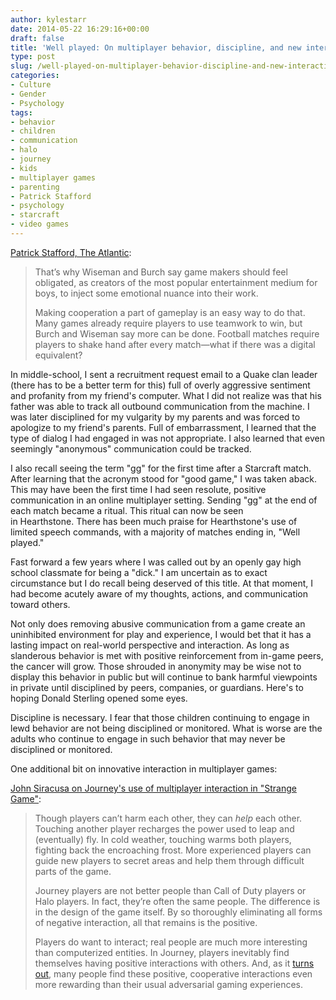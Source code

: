 ```yaml
---
author: kylestarr
date: 2014-05-22 16:29:16+00:00
draft: false
title: 'Well played: On multiplayer behavior, discipline, and new interactions'
type: post
slug: /well-played-on-multiplayer-behavior-discipline-and-new-interactions/
categories:
- Culture
- Gender
- Psychology
tags:
- behavior
- children
- communication
- halo
- journey
- kids
- multiplayer games
- parenting
- Patrick Stafford
- psychology
- starcraft
- video games
---
```


[Patrick Stafford, The Atlantic](http://www.theatlantic.com/entertainment/archive/2014/05/how-to-fix-video-games-bullying-problem/371344/):

> That’s why Wiseman and Burch say game makers should feel obligated, as creators of the most popular entertainment medium for boys, to inject some emotional nuance into their work.
>
> Making cooperation a part of gameplay is an easy way to do that. Many games already require players to use teamwork to win, but Burch and Wiseman say more can be done. Football matches require players to shake hand after every match—what if there was a digital equivalent?

In middle-school, I sent a recruitment request email to a Quake clan leader (there has to be a better term for this) full of overly aggressive sentiment and profanity from my friend's computer. What I did not realize was that his father was able to track all outbound communication from the machine. I was later disciplined for my vulgarity by my parents and was forced to apologize to my friend's parents. Full of embarrassment, I learned that the type of dialog I had engaged in was not appropriate. I also learned that even seemingly "anonymous" communication could be tracked.

I also recall seeing the term "gg" for the first time after a Starcraft match. After learning that the acronym stood for "good game," I was taken aback. This may have been the first time I had seen resolute, positive communication in an online multiplayer setting. Sending "gg" at the end of each match became a ritual. This ritual can now be seen in Hearthstone. There has been much praise for Hearthstone's use of limited speech commands, with a majority of matches ending in, "Well played."

Fast forward a few years where I was called out by an openly gay high school classmate for being a "dick." I am uncertain as to exact circumstance but I do recall being deserved of this title. At that moment, I had become acutely aware of my thoughts, actions, and communication toward others.

Not only does removing abusive communication from a game create an uninhibited environment for play and experience, I would bet that it has a lasting impact on real-world perspective and interaction. As long as slanderous behavior is met with positive reinforcement from in-game peers, the cancer will grow. Those shrouded in anonymity may be wise not to display this behavior in public but will continue to bank harmful viewpoints in private until disciplined by peers, companies, or guardians. Here's to hoping Donald Sterling opened some eyes.

Discipline is necessary. I fear that those children continuing to engage in lewd behavior are not being disciplined or monitored. What is worse are the adults who continue to engage in such behavior that may never be disciplined or monitored.

One additional bit on innovative interaction in multiplayer games:

[John Siracusa on Journey's use of multiplayer interaction in "Strange Game"](http://hypercritical.co/2012/11/27/strange-game):

> Though players can’t harm each other, they can _help_ each other. Touching another player recharges the power used to leap and (eventually) fly. In cold weather, touching warms both players, fighting back the encroaching frost. More experienced players can guide new players to secret areas and help them through difficult parts of the game.
>
> Journey players are not better people than Call of Duty players or Halo players. In fact, they’re often the same people. The difference is in the design of the game itself. By so thoroughly eliminating all forms of negative interaction, all that remains is the positive.
>
> Players do want to interact; real people are much more interesting than computerized entities. In Journey, players inevitably find themselves having positive interactions with others. And, as it [turns out](http://malcolmgladwellbookgenerator.com/), many people find these positive, cooperative interactions even more rewarding than their usual adversarial gaming experiences.
